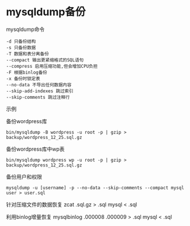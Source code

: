 # mysqldump备份

mysqldump命令

```
-d 只备份结构 
-s 只备份数据
-T 数据和表分离备份
--compact 输出更紧缩格式的SQL语句
--compress 启用压缩功能,但会增加CPU负担
-F 根据binlog备份
-x 备份时锁定表
--no-data 不导出任何数据内容
--skip-add-indexes 跳过索引
--skip-comments 跳过注释行
```

示例

备份wordpress库
```
bin/mysqldump -B wordpress -u root -p | gzip > backup/wordpress_12_25.sql.gz
```

备份wordpress库中wp表
```
bin/mysqldump wordpress wp -u root -p | gzip > backup/wordpress_12_25.sql.gz
```

备份用户和权限

```
mysqldump -u [username] -p --no-data --skip-comments --compact mysql user > user.sql
```







针对压缩文件的数据恢复
zcat .sql.gz > .sql
mysql < .sql

利用binlog增量恢复
mysqlbinlog .000008 .000009 > .sql
mysql < .sql

